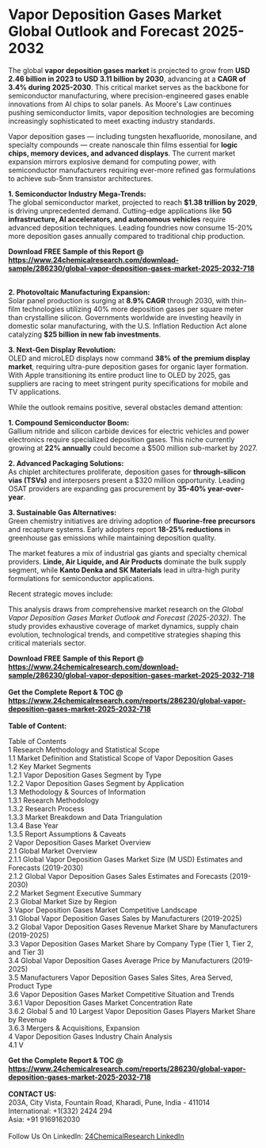 <h1>Vapor Deposition Gases Market Global Outlook and Forecast 2025-2032</h1><p>The global <strong>vapor deposition gases market</strong> is projected to grow from <strong>USD 2.46 billion in 2023 to USD 3.11 billion by 2030</strong>, advancing at a <strong>CAGR of 3.4% during 2025-2030</strong>. This critical market serves as the backbone for semiconductor manufacturing, where precision-engineered gases enable innovations from AI chips to solar panels. As Moore's Law continues pushing semiconductor limits, vapor deposition technologies are becoming increasingly sophisticated to meet exacting industry standards.</p><p>Vapor deposition gases — including tungsten hexafluoride, monosilane, and specialty compounds — create nanoscale thin films essential for <strong>logic chips, memory devices, and advanced displays</strong>. The current market expansion mirrors explosive demand for computing power, with semiconductor manufacturers requiring ever-more refined gas formulations to achieve sub-5nm transistor architectures.</p><p><strong>1. Semiconductor Industry Mega-Trends:</strong><br>
The global semiconductor market, projected to reach <strong>$1.38 trillion by 2029</strong>, is driving unprecedented demand. Cutting-edge applications like <strong>5G infrastructure, AI accelerators, and autonomous vehicles</strong> require advanced deposition techniques. Leading foundries now consume 15-20% more deposition gases annually compared to traditional chip production.</p><div><b>Download FREE Sample of this Report @ 
            <a href="https://www.24chemicalresearch.com/download-sample/286230/global-vapor-deposition-gases-market-2025-2032-718">
            https://www.24chemicalresearch.com/download-sample/286230/global-vapor-deposition-gases-market-2025-2032-718</a></b></div><br><p><strong>2. Photovoltaic Manufacturing Expansion:</strong><br>
Solar panel production is surging at <strong>8.9% CAGR</strong> through 2030, with thin-film technologies utilizing 40% more deposition gases per square meter than crystalline silicon. Governments worldwide are investing heavily in domestic solar manufacturing, with the U.S. Inflation Reduction Act alone catalyzing <strong>$25 billion in new fab investments</strong>.</p><p><strong>3. Next-Gen Display Revolution:</strong><br>
OLED and microLED displays now command <strong>38% of the premium display market</strong>, requiring ultra-pure deposition gases for organic layer formation. With Apple transitioning its entire product line to OLED by 2025, gas suppliers are racing to meet stringent purity specifications for mobile and TV applications.</p><p>While the outlook remains positive, several obstacles demand attention:</p><p><strong>1. Compound Semiconductor Boom:</strong><br>
Gallium nitride and silicon carbide devices for electric vehicles and power electronics require specialized deposition gases. This niche currently growing at <strong>22% annually</strong> could become a $500 million sub-market by 2027.</p><p><strong>2. Advanced Packaging Solutions:</strong><br>
As chiplet architectures proliferate, deposition gases for <strong>through-silicon vias (TSVs)</strong> and interposers present a $320 million opportunity. Leading OSAT providers are expanding gas procurement by <strong>35-40% year-over-year</strong>.</p><p><strong>3. Sustainable Gas Alternatives:</strong><br>
Green chemistry initiatives are driving adoption of <strong>fluorine-free precursors</strong> and recapture systems. Early adopters report <strong>18-25% reductions</strong> in greenhouse gas emissions while maintaining deposition quality.</p><p>The market features a mix of industrial gas giants and specialty chemical providers. <strong>Linde, Air Liquide, and Air Products</strong> dominate the bulk supply segment, while <strong>Kanto Denka and SK Materials</strong> lead in ultra-high purity formulations for semiconductor applications.</p><p>Recent strategic moves include:
</p><p>This analysis draws from comprehensive market research on the <em>Global Vapor Deposition Gases Market Outlook and Forecast (2025-2032)</em>. The study provides exhaustive coverage of market dynamics, supply chain evolution, technological trends, and competitive strategies shaping this critical materials sector.</p><div><b>Download FREE Sample of this Report @ 
            <a href="https://www.24chemicalresearch.com/download-sample/286230/global-vapor-deposition-gases-market-2025-2032-718">
            https://www.24chemicalresearch.com/download-sample/286230/global-vapor-deposition-gases-market-2025-2032-718</a></b></div><br><div><b>Get the Complete Report & TOC @ 
            <a href="https://www.24chemicalresearch.com/reports/286230/global-vapor-deposition-gases-market-2025-2032-718">
            https://www.24chemicalresearch.com/reports/286230/global-vapor-deposition-gases-market-2025-2032-718</a></b></div><br>
            <b>Table of Content:</b><p>Table of Contents<br />
1 Research Methodology and Statistical Scope<br />
1.1 Market Definition and Statistical Scope of Vapor Deposition Gases<br />
1.2 Key Market Segments<br />
1.2.1 Vapor Deposition Gases Segment by Type<br />
1.2.2 Vapor Deposition Gases Segment by Application<br />
1.3 Methodology & Sources of Information<br />
1.3.1 Research Methodology<br />
1.3.2 Research Process<br />
1.3.3 Market Breakdown and Data Triangulation<br />
1.3.4 Base Year<br />
1.3.5 Report Assumptions & Caveats<br />
2 Vapor Deposition Gases Market Overview<br />
2.1 Global Market Overview<br />
2.1.1 Global Vapor Deposition Gases Market Size (M USD) Estimates and Forecasts (2019-2030)<br />
2.1.2 Global Vapor Deposition Gases Sales Estimates and Forecasts (2019-2030)<br />
2.2 Market Segment Executive Summary<br />
2.3 Global Market Size by Region<br />
3 Vapor Deposition Gases Market Competitive Landscape<br />
3.1 Global Vapor Deposition Gases Sales by Manufacturers (2019-2025)<br />
3.2 Global Vapor Deposition Gases Revenue Market Share by Manufacturers (2019-2025)<br />
3.3 Vapor Deposition Gases Market Share by Company Type (Tier 1, Tier 2, and Tier 3)<br />
3.4 Global Vapor Deposition Gases Average Price by Manufacturers (2019-2025)<br />
3.5 Manufacturers Vapor Deposition Gases Sales Sites, Area Served, Product Type<br />
3.6 Vapor Deposition Gases Market Competitive Situation and Trends<br />
3.6.1 Vapor Deposition Gases Market Concentration Rate<br />
3.6.2 Global 5 and 10 Largest Vapor Deposition Gases Players Market Share by Revenue<br />
3.6.3 Mergers & Acquisitions, Expansion<br />
4 Vapor Deposition Gases Industry Chain Analysis<br />
4.1 V</p><div><b>Get the Complete Report & TOC @ 
            <a href="https://www.24chemicalresearch.com/reports/286230/global-vapor-deposition-gases-market-2025-2032-718">
            https://www.24chemicalresearch.com/reports/286230/global-vapor-deposition-gases-market-2025-2032-718</a></b></div><br><b>CONTACT US:</b><br>
            203A, City Vista, Fountain Road, Kharadi, Pune, India - 411014<br>
            International: +1(332) 2424 294<br>
            Asia: +91 9169162030 <br><br>
            Follow Us On LinkedIn: <a href="https://www.linkedin.com/company/24chemicalresearch/">24ChemicalResearch LinkedIn</a>
